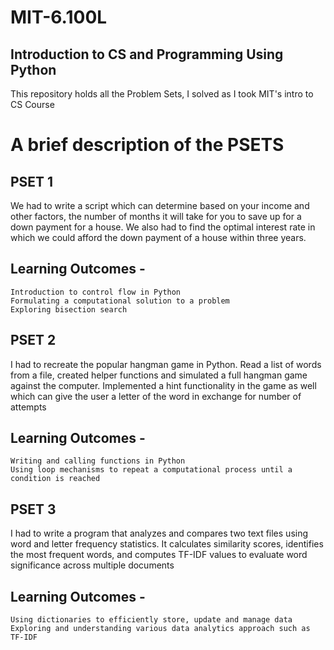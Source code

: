 # MIT-6.100L
## Introduction to CS and Programming Using Python
This repository holds all the Problem Sets, I solved as I took MIT's intro to CS Course

# A brief description of the PSETS
## PSET 1 
We had to write a script which can determine based on your income and other factors, the number of months it will take for you to save up for a down payment for a house. We also had to find the optimal interest rate in which we could afford the down payment of a house within three years.
## Learning Outcomes -
    Introduction to control flow in Python
    Formulating a computational solution to a problem
    Exploring bisection search
## PSET 2
I had to recreate the popular hangman game in Python. Read a list of words from a file, created helper functions and simulated a full hangman game against the computer. Implemented a hint functionality in the game as well which can give the user a letter of the word in exchange for number of attempts
## Learning Outcomes -
    Writing and calling functions in Python
    Using loop mechanisms to repeat a computational process until a condition is reached
## PSET 3
I had to write a program that analyzes and compares two text files using word and letter frequency statistics. It calculates similarity scores, identifies the most frequent words, and computes TF-IDF values to evaluate word significance across multiple documents
## Learning Outcomes - 
    Using dictionaries to efficiently store, update and manage data
    Exploring and understanding various data analytics approach such as TF-IDF
    
